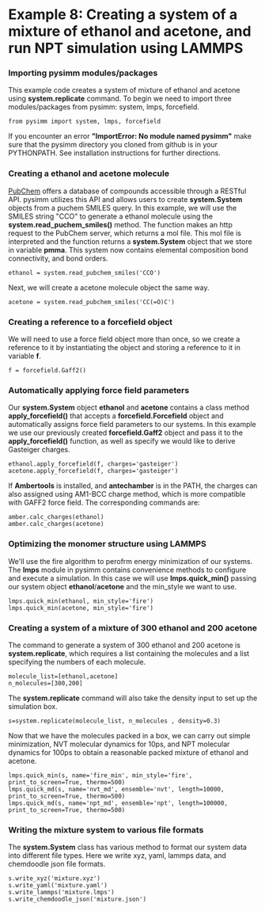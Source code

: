 Example 8: Creating a system of a mixture of ethanol and acetone, and run NPT simulation using LAMMPS
=========================================================================================================

### Importing pysimm modules/packages

This example code creates a system of mixture of ethanol and acetone using **system.replicate** command. To begin we need to import three modules/packages from pysimm: system, lmps, forcefield.

```
from pysimm import system, lmps, forcefield
```

If you encounter an error **"ImportError: No module named pysimm"** make sure that the pysimm directory you cloned from github is in your PYTHONPATH. See installation instructions for further directions.

### Creating a ethanol and acetone molecule

[PubChem](https://pubchem.ncbi.nlm.nih.gov/search/#collection=compounds) offers a database of compounds accessible through a RESTful API. pysimm utilizes this API and allows users to create **system.System** objects from a puchem SMILES query. In this example, we will use the SMILES string "CCO" to generate a ethanol molecule using the **system.read_puchem_smiles()** method. The function makes an http request to the PubChem server, which returns a mol file. This mol file is interpreted and the function returns a **system.System** object that we store in variable **pmma**. This system now contains elemental composition bond connectivity, and bond orders.

`ethanol = system.read_pubchem_smiles('CCO')`

Next, we will create a acetone molecule object the same way.

`acetone = system.read_pubchem_smiles('CC(=O)C')`

### Creating a reference to a forcefield object

We will need to use a force field object more than once, so we create a reference to it by instantiating the object and storing a reference to it in variable **f**.

`f = forcefield.Gaff2()`

### Automatically applying force field parameters

Our **system.System** object **ethanol** and **acetone** contains a class method **apply_forcefield()** that accepts a **forcefield.Forcefield** object and automatically assigns force field parameters to our systems. In this example we use our previously created **forcefield.Gaff2** object and pass it to the **apply_forcefield()** function, as well as specify we would like to derive Gasteiger charges.

```
ethanol.apply_forcefield(f, charges='gasteiger')
acetone.apply_forcefield(f, charges='gasteiger')
```
If **Ambertools** is installed, and **antechamber** is in the PATH, the charges can also assigned using AM1-BCC charge method, which is more compatible with GAFF2 force field. The corresponding commands are:

```
amber.calc_charges(ethanol)
amber.calc_charges(acetone)
```

### Optimizing the monomer structure using LAMMPS

We'll use the fire algorithm to perofrm energy minimization of our systems. The **lmps** module in pysimm contains convenience methods to configure and execute a simulation. In this case we will use **lmps.quick_min()** passing our system object **ethanol**/**acetone** and the min_style we want to use.

```
lmps.quick_min(ethanol, min_style='fire')
lmps.quick_min(acetone, min_style='fire')
```

### Creating a system of a mixture of 300 ethanol and 200 acetone

The command to generate a system of 300 ethanol and 200 acetone is **system.replicate**, which requires a list containing the molecules and a list specifying the numbers of each molecule. 

```
molecule_list=[ethanol,acetone]
n_molecules=[300,200]
```

The **system.replicate** command will also take the density input to set up the simulation box. 

`s=system.replicate(molecule_list, n_molecules , density=0.3)`

Now that we have the molecules packed in a box, we can carry out simple minimization, NVT molecular dynamics for 10ps, and NPT molecular dynamics for 100ps to obtain a reasonable packed mixture of ethanol and acetone. 

```
lmps.quick_min(s, name='fire_min', min_style='fire', print_to_screen=True, thermo=500)
lmps.quick_md(s, name='nvt_md', ensemble='nvt', length=10000, print_to_screen=True, thermo=500)
lmps.quick_md(s, name='npt_md', ensemble='npt', length=100000, print_to_screen=True, thermo=500)
```

### Writing the mixture system to various file formats

The **system.System** class has various method to format our system data into different file types. Here we write xyz, yaml, lammps data, and chemdoodle json file formats.

```
s.write_xyz('mixture.xyz')
s.write_yaml('mixture.yaml')
s.write_lammps('mixture.lmps')
s.write_chemdoodle_json('mixture.json')
```